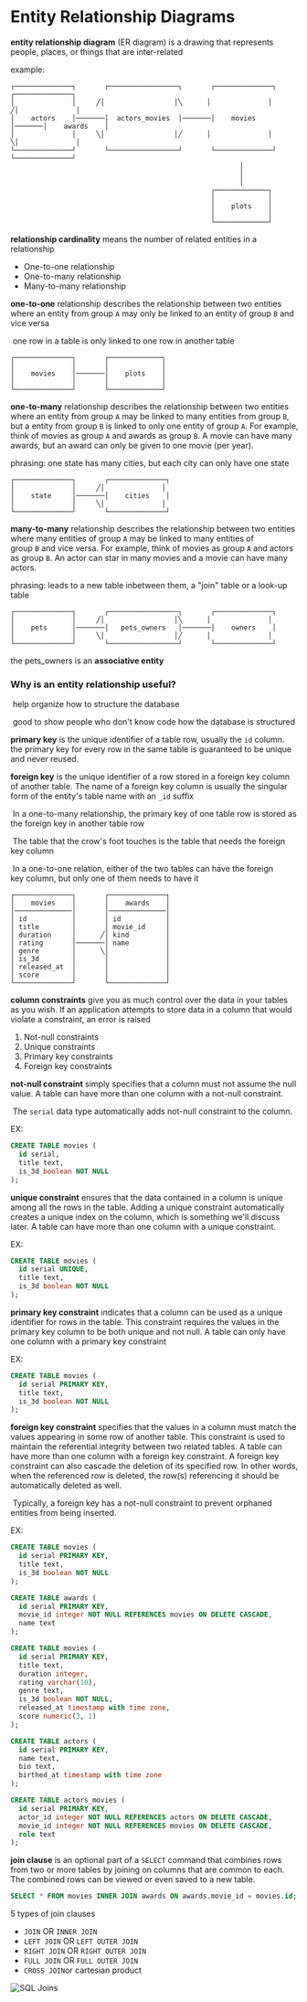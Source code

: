 # Entity Relationship Diagrams

**entity relationship diagram** (ER diagram) is a drawing that represents people, places, or things that are inter-related

example:

```
┌──────────────┐       ┌─────────────────┐       ┌──────────────┐       ┌──────────────┐
│              │     ╱│                 │╲      │              │     ╱│              │
│    actors    │───────│  actors_movies  │───────│    movies    │───────│    awards    │
│              │     ╲│                 │╱      │              │     ╲│              │
└──────────────┘       └─────────────────┘       └──────────────┘       └──────────────┘
                                                        │
                                                        │
                                                        │
                                                 ┌─────────────┐
                                                 │             │
                                                 │    plots    │
                                                 │             │
                                                 └─────────────┘
```

**relationship cardinality** means the number of related entities in a relationship

- One-to-one relationship
- One-to-many relationship
- Many-to-many relationship

**one-to-one** relationship describes the relationship between two entities where an entity from group `A` may only be linked to an entity of group `B` and vice versa

​	one row in a table is only linked to one row in another table

```
┌──────────────┐       ┌─────────────┐
│              │       │             │
│    movies    │───────│    plots    │
│              │       │             │
└──────────────┘       └─────────────┘
```



**one-to-many** relationship describes the relationship between two entities where an entity from group `A` may be linked to many entities from group `B`, but a entity from group `B` is linked to only one entity of group `A`. For example, think of movies as group `A` and awards as group `B`. A movie can have many awards, but an award can only be given to one movie (per year).

phrasing: one state has many cities, but each city can only have one state

```
┌──────────────┐       ┌──────────────┐
│              │     ╱│              │
│    state     │───────│    cities    │
│              │     ╲│              │
└──────────────┘       └──────────────┘
```



**many-to-many** relationship describes the relationship between two entities where many entities of group `A` may be linked to many entities of group `B` and vice versa. For example, think of movies as group `A` and actors as group `B`. An actor can star in many movies and a movie can have many actors.

phrasing: leads to a new table inbetween them, a "join" table or a look-up table

```
┌──────────────┐       ┌─────────────────┐       ┌──────────────┐
│              │     ╱│                 │╲      │              │
│    pets      │───────│   pets_owners   │───────│    owners    │
│              │     ╲│                 │╱      │              │
└──────────────┘       └─────────────────┘       └──────────────┘
```

the pets_owners is an **associative entity**

### Why is an entity relationship useful?

​	help organize how to structure the database

​	good to show people who don't know code how the database is structured

**primary key** is the unique identifier of a table row, usually the `id` column. the primary key for every row in the same table is guaranteed to be unique and never reused.

**foreign key** is the unique identifier of a row stored in a foreign key column of another table. The name of a foreign key column is usually the singular form of the entity's table name with an `_id` suffix

​	In a one-to-many relationship, the primary key of one table row is stored as the foreign key in another table row

​	The table that the crow's foot touches is the table that needs the foreign key column

​	In a one-to-one relation, either of the two tables can have the foreign key column, but only one of them needs to have it

```
┌──────────────┐       ┌──────────────┐
│    movies    │       │    awards    │
│──────────────│       │──────────────│
│ id           │       │ id           │
│ title        │       │ movie_id     │
│ duration     │      ╱│ kind         │
│ rating       │───────│ name         │
│ genre        │      ╲│              │
│ is_3d        │       │              │
│ released_at  │       │              │
│ score        │       │              │
└──────────────┘       └──────────────┘
```

**column constraints** give you as much control over the data in your tables as you wish. If an application attempts to store data in a column that would violate a constraint, an error is raised

1. Not-null constraints
2. Unique constraints
3. Primary key constraints
4. Foreign key constraints

**not-null constraint** simply specifies that a column must not assume the null value. A table can have more than one column with a not-null constraint. 

​	The `serial` data type automatically adds not-null constraint to the column.

EX:

```sql
CREATE TABLE movies (
  id serial,
  title text,
  is_3d boolean NOT NULL
);
```

**unique constraint** ensures that the data contained in a column is unique among all the rows in the table. Adding a unique constraint automatically creates a unique index on the column, which is something we'll discuss later. A table can have more than one column with a unique constraint.

EX:

```sql
CREATE TABLE movies (
  id serial UNIQUE,
  title text,
  is_3d boolean NOT NULL
);
```

**primary key constraint** indicates that a column can be used as a unique identifier for rows in the table. This constraint requires the values in the primary key column to be both unique and not null. A table can only have one column with a primary key constraint

EX:

```sql
CREATE TABLE movies (
  id serial PRIMARY KEY,
  title text,
  is_3d boolean NOT NULL
);
```

**foreign key constraint** specifies that the values in a column must match the values appearing in some row of another table. This constraint is used to maintain the referential integrity between two related tables. A table can have more than one column with a foreign key constraint. A foreign key constraint can also cascade the deletion of its specified row. In other words, when the referenced row is deleted, the row(s) referencing it should be automatically deleted as well.

​	Typically, a foreign key has a not-null constraint to prevent orphaned entities from being inserted.

EX:

```sql
CREATE TABLE movies (
  id serial PRIMARY KEY,
  title text,
  is_3d boolean NOT NULL
);

CREATE TABLE awards (
  id serial PRIMARY KEY,
  movie_id integer NOT NULL REFERENCES movies ON DELETE CASCADE,
  name text
);
```

```sql
CREATE TABLE movies (
  id serial PRIMARY KEY,
  title text,
  duration integer,
  rating varchar(10),
  genre text,
  is_3d boolean NOT NULL,
  released_at timestamp with time zone,
  score numeric(3, 1)
);

CREATE TABLE actors (
  id serial PRIMARY KEY,
  name text,
  bio text,
  birthed_at timestamp with time zone
);

CREATE TABLE actors_movies (
  id serial PRIMARY KEY,
  actor_id integer NOT NULL REFERENCES actors ON DELETE CASCADE,
  movie_id integer NOT NULL REFERENCES movies ON DELETE CASCADE,
  role text
);
```



**join clause** is an optional part of a `SELECT` command that combines rows from two or more tables by joining on columns that are common to each. The combined rows can be viewed or even saved to a new table.

```sql
SELECT * FROM movies INNER JOIN awards ON awards.movie_id = movies.id;
```

5 types of join clauses

- `JOIN` OR `INNER JOIN`
- `LEFT JOIN`  OR `LEFT OUTER JOIN`
- `RIGHT JOIN` OR `RIGHT OUTER JOIN`
- `FULL JOIN` OR `FULL OUTER JOIN`
- `CROSS JOIN`or cartesian product

![SQL Joins](http://www.codeproject.com/KB/database/Visual_SQL_Joins/Visual_SQL_JOINS_orig.jpg)



